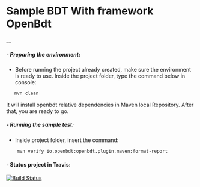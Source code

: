 # Sample BDT With framework OpenBdt 
__
##### - Preparing the environment:
- Before running the project already created, make sure the environment is ready to use.
        Inside the project folder, type the command below in console:
```sh
   mvn clean
```
It will install openbdt relative dependencies in Maven local Repository. After that, you are ready to go.

##### - Running the sample test:
- Inside project folder, insert the command:
```sh
    mvn verify io.openbdt:openbdt.plugin.maven:format-report
```

#### - Status project in Travis:
[![Build Status](https://travis-ci.org/andrehenr/Teste_Site_Classic.svg?branch=master)](https://travis-ci.org/andrehenr/Teste_Site_Classic)
